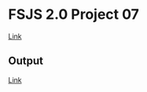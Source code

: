 # FSJS 2.0 Project 07 

[Link](/FSJS%202.0%20Project%2007%20VS%20Code%20Clone%20using%20Tailwind%20CSS)

## Output


[Link](https://sensational-faloodeh-c47813.netlify.app/)

